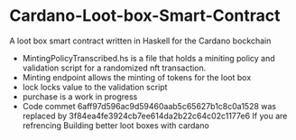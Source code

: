 # Cardano-Loot-box-Smart-Contract
A loot box smart contract written in Haskell for the Cardano bockchain
- MintingPolicyTranscribed.hs is a file that holds a miniting policy and validation script for a randomized nft transaction.
- Minting endpoint allows the minting of tokens for the loot box
- lock locks value to the validation script 
- purchase is a work in progress
- Code commet 6aff97d596ac9d59460aab5c65627b1c8c0a1528 was replaced by 3f84ea4fe3924cb7ee614da2b22c64c02c1177e6 If you are refrencing Building better loot boxes with cardano
